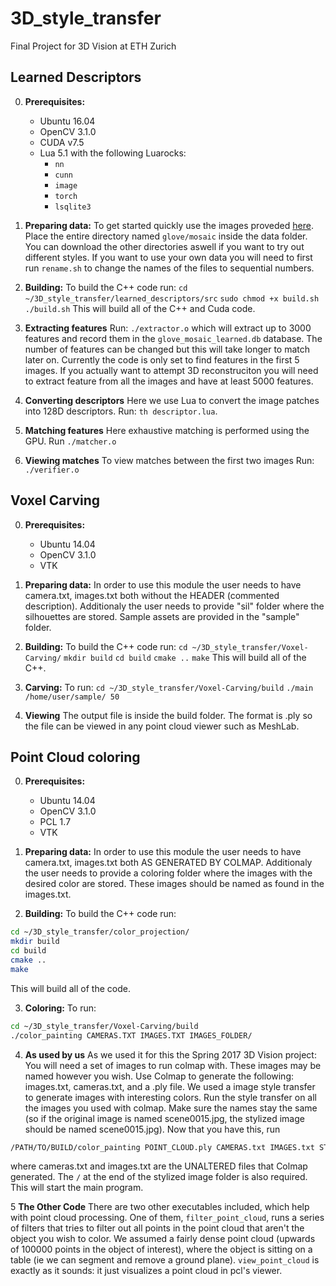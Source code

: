 # 3D_style_transfer
Final Project for 3D Vision at ETH Zurich


## Learned Descriptors

0. **Prerequisites:**
    * Ubuntu 16.04
    * OpenCV 3.1.0
    * CUDA v7.5
    * Lua 5.1 with the following Luarocks:
        * ``nn``
        * ``cunn``
        * ``image``
        * ``torch``
        * ``lsqlite3``

1. **Preparing data:** To get started quickly use the images proveded [here](https://polybox.ethz.ch/index.php/s/82WvLFNBR4ACjir). Place the entire directory named ``glove/mosaic`` inside the data folder. You can download the other directories aswell if you want to try out different styles. If you want to use your own data you will need to first run ``rename.sh`` to change the names of the files to sequential numbers.
2. **Building:** To build the C++ code run:
``cd ~/3D_style_transfer/learned_descriptors/src``
`sudo chmod +x build.sh`
`./build.sh`
This will build all of the C++ and Cuda code.
3. **Extracting features**
Run: `./extractor.o` which will extract up to 3000 features and record them in the ``glove_mosaic_learned.db`` database. The number of features can be changed but this will take longer to match later on. Currently the code is only set to find features in the first 5 images. If you actually want to attempt 3D reconstruciton you will need to extract feature from all the images and have at least 5000 features.
4. **Converting descriptors**
Here we use Lua to convert the image patches into 128D descriptors. Run: `th descriptor.lua`.
5. **Matching features**
Here exhaustive matching is performed using the GPU. Run `./matcher.o`
6. **Viewing matches**
To view matches between the first two images Run: `./verifier.o`

## Voxel Carving

0. **Prerequisites:**
    * Ubuntu 14.04
    * OpenCV 3.1.0
    * VTK

1. **Preparing data:** In order to use this module the user needs to have camera.txt, images.txt both without the HEADER (commented description). Additionaly the user needs to provide "sil" folder where the silhouettes are stored. Sample assets are provided in the "sample" folder.

2. **Building:** To build the C++ code run:
``cd ~/3D_style_transfer/Voxel-Carving/``
`mkdir build`
`cd build`
`cmake ..`
`make`
This will build all of the C++.

2. **Carving:** To run:
``cd ~/3D_style_transfer/Voxel-Carving/build``
``./main /home/user/sample/ 50``

3. **Viewing** The output file is inside the build folder. The format is .ply so the file can be viewed in any point cloud viewer such as MeshLab.



## Point Cloud coloring

0. **Prerequisites:**
    * Ubuntu 14.04
    * OpenCV 3.1.0
    * PCL 1.7
    * VTK

1. **Preparing data:** In order to use this module the user needs to have camera.txt, images.txt both AS GENERATED BY COLMAP. Additionaly the user needs to provide a coloring folder where the images with the desired color are stored. These images should be named as found in the images.txt.

2. **Building:** To build the C++ code run:
```bash
cd ~/3D_style_transfer/color_projection/
mkdir build
cd build
cmake ..
make
```
This will build all of the code.

3. **Coloring:** To run:
```bash
cd ~/3D_style_transfer/Voxel-Carving/build 
./color_painting CAMERAS.TXT IMAGES.TXT IMAGES_FOLDER/
```

4. **As used by us** As we used it for this the Spring 2017 3D Vision project:
You will need a set of images to run colmap with. These images may be named however you wish. Use Colmap to generate the following: images.txt, cameras.txt, and a .ply file.
We used a image style transfer to generate images with interesting colors. Run the style transfer on all the images you used with colmap. Make sure the names stay the same (so if the original image is named scene0015.jpg, the stylized image should be named scene0015.jpg).
Now that you have this, run  
  
```bash 
/PATH/TO/BUILD/color_painting POINT_CLOUD.ply CAMERAS.txt IMAGES.txt STYLIZED/IMAGE/FOLDER/ 
```
where cameras.txt and images.txt are the UNALTERED files that Colmap generated. The `/` at the end of the stylized image folder is also required. This will start the main program.


5 **The Other Code** There are two other executables included, which help with point cloud processing. One of them, `filter_point_cloud`, runs a series of filters that tries to filter out all points in the point cloud that aren't the object you wish to color. We assumed a fairly dense point cloud (upwards of 100000 points in the object of interest), where the object is sitting on a table (ie we can segment and remove a ground plane). `view_point_cloud` is exactly as it sounds: it just visualizes a point cloud in pcl's viewer.


